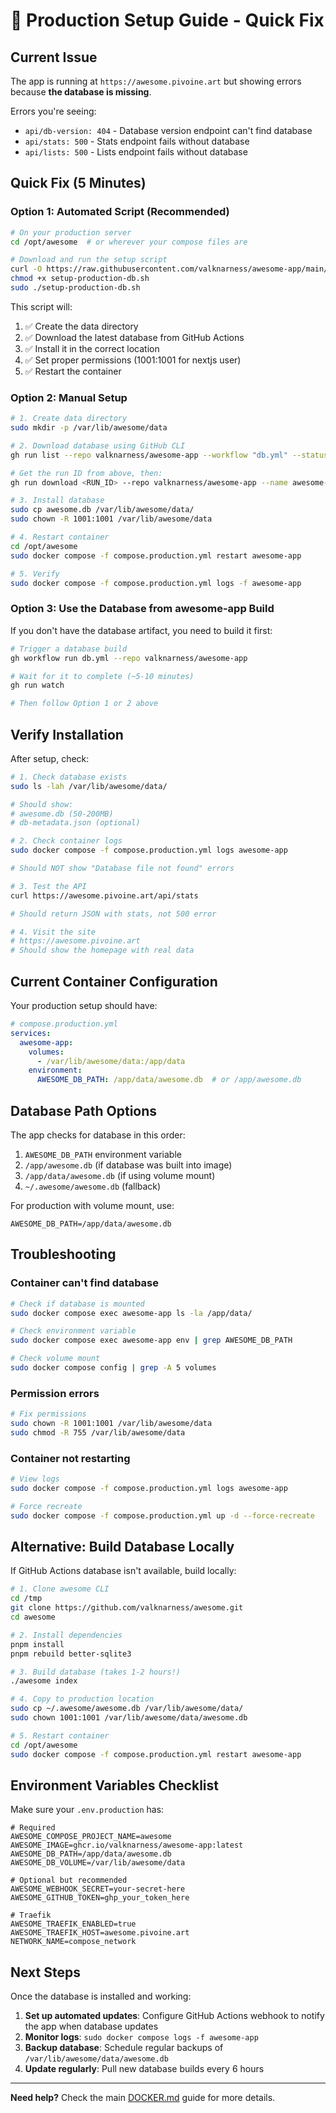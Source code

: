 # 🚀 Production Setup Guide - Quick Fix

## Current Issue

The app is running at `https://awesome.pivoine.art` but showing errors because **the database is missing**.

Errors you're seeing:
- `api/db-version: 404` - Database version endpoint can't find database
- `api/stats: 500` - Stats endpoint fails without database
- `api/lists: 500` - Lists endpoint fails without database

## Quick Fix (5 Minutes)

### Option 1: Automated Script (Recommended)

```bash
# On your production server
cd /opt/awesome  # or wherever your compose files are

# Download and run the setup script
curl -O https://raw.githubusercontent.com/valknarness/awesome-app/main/scripts/setup-production-db.sh
chmod +x setup-production-db.sh
sudo ./setup-production-db.sh
```

This script will:
1. ✅ Create the data directory
2. ✅ Download the latest database from GitHub Actions
3. ✅ Install it in the correct location
4. ✅ Set proper permissions (1001:1001 for nextjs user)
5. ✅ Restart the container

### Option 2: Manual Setup

```bash
# 1. Create data directory
sudo mkdir -p /var/lib/awesome/data

# 2. Download database using GitHub CLI
gh run list --repo valknarness/awesome-app --workflow "db.yml" --status success --limit 1

# Get the run ID from above, then:
gh run download <RUN_ID> --repo valknarness/awesome-app --name awesome-database

# 3. Install database
sudo cp awesome.db /var/lib/awesome/data/
sudo chown -R 1001:1001 /var/lib/awesome/data

# 4. Restart container
cd /opt/awesome
sudo docker compose -f compose.production.yml restart awesome-app

# 5. Verify
sudo docker compose -f compose.production.yml logs -f awesome-app
```

### Option 3: Use the Database from awesome-app Build

If you don't have the database artifact, you need to build it first:

```bash
# Trigger a database build
gh workflow run db.yml --repo valknarness/awesome-app

# Wait for it to complete (~5-10 minutes)
gh run watch

# Then follow Option 1 or 2 above
```

## Verify Installation

After setup, check:

```bash
# 1. Check database exists
sudo ls -lah /var/lib/awesome/data/

# Should show:
# awesome.db (50-200MB)
# db-metadata.json (optional)

# 2. Check container logs
sudo docker compose -f compose.production.yml logs awesome-app

# Should NOT show "Database file not found" errors

# 3. Test the API
curl https://awesome.pivoine.art/api/stats

# Should return JSON with stats, not 500 error

# 4. Visit the site
# https://awesome.pivoine.art
# Should show the homepage with real data
```

## Current Container Configuration

Your production setup should have:

```yaml
# compose.production.yml
services:
  awesome-app:
    volumes:
      - /var/lib/awesome/data:/app/data
    environment:
      AWESOME_DB_PATH: /app/data/awesome.db  # or /app/awesome.db
```

## Database Path Options

The app checks for database in this order:

1. `AWESOME_DB_PATH` environment variable
2. `/app/awesome.db` (if database was built into image)
3. `/app/data/awesome.db` (if using volume mount)
4. `~/.awesome/awesome.db` (fallback)

For production with volume mount, use:
```env
AWESOME_DB_PATH=/app/data/awesome.db
```

## Troubleshooting

### Container can't find database

```bash
# Check if database is mounted
sudo docker compose exec awesome-app ls -la /app/data/

# Check environment variable
sudo docker compose exec awesome-app env | grep AWESOME_DB_PATH

# Check volume mount
sudo docker compose config | grep -A 5 volumes
```

### Permission errors

```bash
# Fix permissions
sudo chown -R 1001:1001 /var/lib/awesome/data
sudo chmod -R 755 /var/lib/awesome/data
```

### Container not restarting

```bash
# View logs
sudo docker compose -f compose.production.yml logs awesome-app

# Force recreate
sudo docker compose -f compose.production.yml up -d --force-recreate
```

## Alternative: Build Database Locally

If GitHub Actions database isn't available, build locally:

```bash
# 1. Clone awesome CLI
cd /tmp
git clone https://github.com/valknarness/awesome.git
cd awesome

# 2. Install dependencies
pnpm install
pnpm rebuild better-sqlite3

# 3. Build database (takes 1-2 hours!)
./awesome index

# 4. Copy to production location
sudo cp ~/.awesome/awesome.db /var/lib/awesome/data/
sudo chown 1001:1001 /var/lib/awesome/data/awesome.db

# 5. Restart container
cd /opt/awesome
sudo docker compose -f compose.production.yml restart awesome-app
```

## Environment Variables Checklist

Make sure your `.env.production` has:

```env
# Required
AWESOME_COMPOSE_PROJECT_NAME=awesome
AWESOME_IMAGE=ghcr.io/valknarness/awesome-app:latest
AWESOME_DB_PATH=/app/data/awesome.db
AWESOME_DB_VOLUME=/var/lib/awesome/data

# Optional but recommended
AWESOME_WEBHOOK_SECRET=your-secret-here
AWESOME_GITHUB_TOKEN=ghp_your_token_here

# Traefik
AWESOME_TRAEFIK_ENABLED=true
AWESOME_TRAEFIK_HOST=awesome.pivoine.art
NETWORK_NAME=compose_network
```

## Next Steps

Once the database is installed and working:

1. **Set up automated updates**: Configure GitHub Actions webhook to notify the app when database updates
2. **Monitor logs**: `sudo docker compose logs -f awesome-app`
3. **Backup database**: Schedule regular backups of `/var/lib/awesome/data/awesome.db`
4. **Update regularly**: Pull new database builds every 6 hours

---

**Need help?** Check the main [DOCKER.md](./DOCKER.md) guide for more details.
